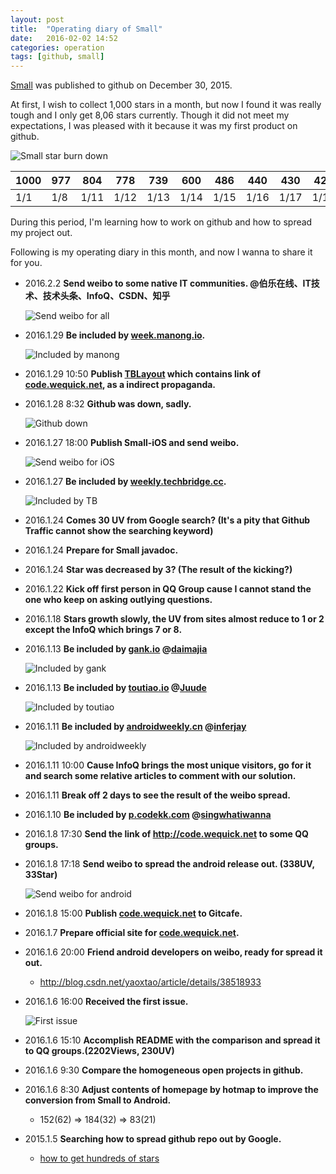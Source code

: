 ```yaml
---
layout: post
title:  "Operating diary of Small"
date:   2016-02-02 14:52
categories: operation
tags: [github, small]
---
```


[Small][small] was published to github on December 30, 2015. 

At first, I wish to collect 1,000 stars in a month, but now I found it was really tough and I only get 8,06 stars currently. Though it did not meet my expectations, I was pleased with it because it was my first product on github.

![Small star burn down][ssbd]

| 1000 | 977  | 804  | 778  | 739  | 600  | 486  | 440  | 430  | 424  | 405  | 382  | 369  | 356  | 346  | 343  | 337  | 328  | 319  | 264  | 217  | 194  |
| ---- | ---- | ---- | ---- | ---- | ---- | ---- | ---- | ---- | ---- | ---- | ---- | ---- | ---- | ---- | ---- | ---- | ---- | ---- | ---- | ---- | ---- |
| 1/1  | 1/8  | 1/11 | 1/12 | 1/13 | 1/14 | 1/15 | 1/16 | 1/17 | 1/18 | 1/19 | 1/20 | 1/21 | 1/22 | 1/23 | 1/24 | 1/25 | 1/26 | 1/27 | 1/28 | 1/31 | 2/1  |

During this period, I'm learning how to work on github and how to spread my project out.

Following is my operating diary in this month, and now I wanna to share it for you.

- 2016.2.2 **Send weibo to some native IT communities. @伯乐在线、IT技术、技术头条、InfoQ、CSDN、知乎**
    
    ![Send weibo for all][wb-all]

- 2016.1.29 **Be included by [week.manong.io](http://weekly.manong.io/issues/103).**

    ![Included by manong][ic-manong]

- 2016.1.29 10:50 **Publish [TBLayout](https://github.com/galenlin/TBLayout) which contains link of [code.wequick.net](http://code.wequick.net), as a indirect propaganda.**
- 2016.1.28 8:32 **Github was down, sadly.**

    ![Github down][github-down]

- 2016.1.27 18:00 **Publish Small-iOS and send weibo.**
    
    ![Send weibo for iOS][wb-ios]

- 2016.1.27 **Be included by [weekly.techbridge.cc](http://weekly.techbridge.cc/2016/01/16/techbridge-issue-11-2016-it).**

    ![Included by TB][ic-tb]

- 2016.1.24 **Comes 30 UV from Google search? (It's a pity that Github Traffic cannot show the searching keyword)**
- 2016.1.24 **Prepare for Small javadoc.**
- 2016.1.24 **Star was decreased by 3? (The result of the kicking?)**
- 2016.1.22 **Kick off first person in QQ Group cause I cannot stand the one who keep on asking outlying questions.**
- 2016.1.18 **Stars growth slowly, the UV from sites almost reduce to 1 or 2 except the InfoQ which brings 7 or 8.**
- 2016.1.13 **Be included by [gank.io](http://gank.io) @[daimajia](https://github.com/daimajia)**

    ![Included by gank][ic-gank]

- 2016.1.13 **Be included by [toutiao.io](http://toutiao.io) @[Juude](https://github.com/Juude)**

    ![Included by toutiao][ic-toutiao]

- 2016.1.11 **Be included by [androidweekly.cn](http://androidweekly.cn) @[inferjay](https://github.com/inferjay)**

    ![Included by androidweekly][ic-aw]

- 2016.1.11 10:00 **Cause InfoQ brings the most unique visitors, go for it and search some relative articles to comment with our solution.**
- 2016.1.11 **Break off 2 days to see the result of the weibo spread.**
- 2016.1.10 **Be included by [p.codekk.com](http://p.codekk.com) @[singwhatiwanna](https://github.com/singwhatiwanna)**
- 2016.1.8 17:30 **Send the link of http://code.wequick.net to some QQ groups.**
- 2016.1.8 17:18 **Send weibo to spread the android release out. (338UV, 33Star)**
    
    ![Send weibo for android][wb-android]

- 2016.1.8 15:00 **Publish [code.wequick.net][wequick] to Gitcafe.**
- 2016.1.7 **Prepare official site for [code.wequick.net][wequick].**
- 2016.1.6 20:00 **Friend android developers on weibo, ready for spread it out.**
    - http://blog.csdn.net/yaoxtao/article/details/38518933
- 2016.1.6 16:00 **Received the first issue.**
    
    ![First issue][first-issue]

- 2016.1.6 15:10 **Accomplish README with the comparison and spread it to QQ groups.(2202Views, 230UV)**
- 2016.1.6 9:30 **Compare the homogeneous open projects in github.**
- 2016.1.6 8:30 **Adjust contents of homepage by hotmap to improve the conversion from Small to Android.**
    - 152(62) => 184(32) => 83(21)
- 2015.1.5 **Searching how to spread github repo out by Google.**
    - [how to get hundreds of stars](https://medium.com/@cwRichardKim/how-to-get-hundreds-of-stars-on-your-github-project-345b065e20a2#.on3e1g5x2)

[wequick]: http://code.wequick.net
[first-issue]: /images/small-diary-first-issue.png
[github-down]: /images/small-diary-github-down.png
[ic-tb]: /images/small-diary-included-techbridge.jpg
[ic-toutiao]: /images/small-diary-included-toutiao-io.png
[ic-gank]: /images/small-diary-included-gank-io.png
[ic-aw]: /images/small-diary-included-androidweekly.png
[ic-manong]: /images/small-diary-included-manong.png
[wb-ios]: /images/small-diary-weibo-ios.png
[wb-android]: /images/small-diary-weibo-android.png
[wb-all]: /images/small-diary-weibo-all.png
[small]: https://github.com/wequick/Small
[ssbd]: /images/small-star-burn-down.png